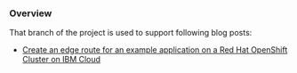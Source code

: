 ### Overview

That branch of the project is used to support following blog posts:

- [Create an edge route for an example application on a Red Hat OpenShift Cluster on IBM Cloud](https://suedbroecker.net/2021/11/30/create-an-edge-route-for-an-example-application-on-a-red-hat-openshift-cluster-on-ibm-cloud/)
